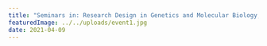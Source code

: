 ```yaml
---
title: "Seminars in: Research Design in Genetics and Molecular Biology, Sapienza University"
featuredImage: ../../uploads/event1.jpg
date: 2021-04-09
---
```

